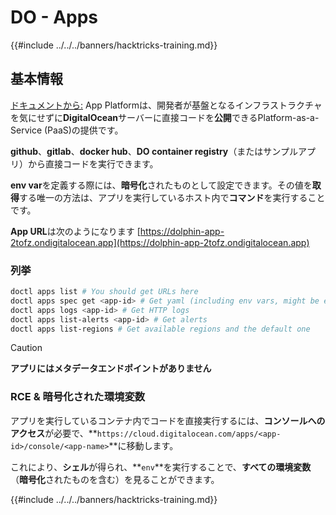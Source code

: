 # DO - Apps

{{#include ../../../banners/hacktricks-training.md}}

## 基本情報

[ドキュメントから:](https://docs.digitalocean.com/glossary/app-platform/) App Platformは、開発者が基盤となるインフラストラクチャを気にせずに**DigitalOcean**サーバーに直接コードを**公開**できるPlatform-as-a-Service (PaaS)の提供です。

**github**、**gitlab**、**docker hub**、**DO container registry**（またはサンプルアプリ）から直接コードを実行できます。

**env var**を定義する際には、**暗号化**されたものとして設定できます。その値を**取得**する唯一の方法は、アプリを実行しているホスト内で**コマンド**を実行することです。

**App URL**は次のようになります [https://dolphin-app-2tofz.ondigitalocean.app](https://dolphin-app-2tofz.ondigitalocean.app)

### 列挙
```bash
doctl apps list # You should get URLs here
doctl apps spec get <app-id> # Get yaml (including env vars, might be encrypted)
doctl apps logs <app-id> # Get HTTP logs
doctl apps list-alerts <app-id> # Get alerts
doctl apps list-regions # Get available regions and the default one
```
> [!CAUTION]
> **アプリにはメタデータエンドポイントがありません**

### RCE & 暗号化された環境変数

アプリを実行しているコンテナ内でコードを直接実行するには、**コンソールへのアクセス**が必要で、**`https://cloud.digitalocean.com/apps/<app-id>/console/<app-name>`**に移動します。

これにより、**シェル**が得られ、**`env`**を実行することで、**すべての環境変数**（**暗号化**されたものを含む）を見ることができます。

{{#include ../../../banners/hacktricks-training.md}}
